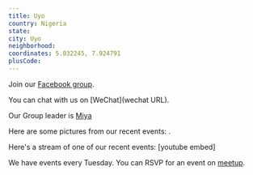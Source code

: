```yaml
---
title: Uyo
country: Nigeria
state: 
city: Uyo
neighborhood: 
coordinates: 5.032245, 7.924791
plusCode:
---
```

Join our [Facebook group](https://www.facebook.com/groups/free.code.camp.Uyo).

You can chat with us on [WeChat](wechat URL).

Our Group leader is [Miya](freecodecamp.org/miya)

Here are some pictures from our recent events:
![]().

Here's a stream of one of our recent events:
[youtube embed]

We have events every Tuesday. You can RSVP for an event on [meetup](meetupurl).
